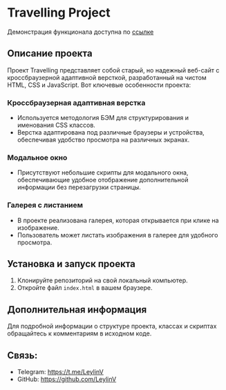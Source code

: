# Travelling Project
Демонстрация функционала доступна по [ссылке]([https://hh-me-and-kids.vercel.app](https://travelling-dun.vercel.app))

## Описание проекта

Проект Travelling представляет собой старый, но надежный веб-сайт с кроссбраузерной адаптивной версткой, разработанный на чистом HTML, CSS и JavaScript. Вот ключевые особенности проекта:

### Кроссбраузерная адаптивная верстка

- Используется методология БЭМ для структурирования и именования CSS классов.
- Верстка адаптирована под различные браузеры и устройства, обеспечивая удобство просмотра на различных экранах.

### Модальное окно

- Присутствуют небольшие скрипты для модального окна, обеспечивающие удобное отображение дополнительной информации без перезагрузки страницы.

### Галерея с листанием

- В проекте реализована галерея, которая открывается при клике на изображение.
- Пользователь может листать изображения в галерее для удобного просмотра.

## Установка и запуск проекта

1. Клонируйте репозиторий на свой локальный компьютер.
2. Откройте файл `index.html` в вашем браузере.

## Дополнительная информация

Для подробной информации о структуре проекта, классах и скриптах обращайтесь к комментариям в исходном коде.

## Связь:

- Telegram: https://t.me/LeylinV
- GitHub: https://github.com/LeylinV
